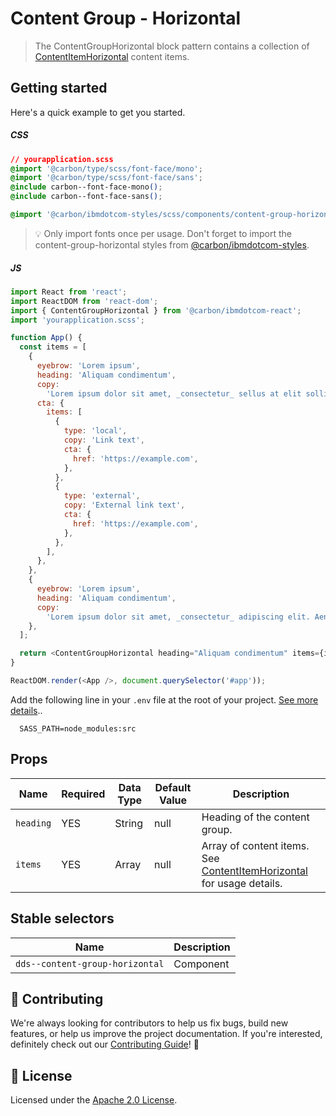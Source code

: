 # Content Group - Horizontal

> The ContentGroupHorizontal block pattern contains a collection of
> [ContentItemHorizontal](https://github.com/carbon-design-system/ibm-dotcom-library/tree/master/packages/react/src/components/ContentItemHorizontal)
> content items.

## Getting started

Here's a quick example to get you started.

##### CSS

```css
// yourapplication.scss
@import '@carbon/type/scss/font-face/mono';
@import '@carbon/type/scss/font-face/sans';
@include carbon--font-face-mono();
@include carbon--font-face-sans();

@import '@carbon/ibmdotcom-styles/scss/components/content-group-horizontal/content-group-horizontal';
```

> 💡 Only import fonts once per usage. Don't forget to import the
> content-group-horizontal styles from
> [@carbon/ibmdotcom-styles](https://github.com/carbon-design-system/ibm-dotcom-library/blob/master/packages/styles).

##### JS

```javascript
import React from 'react';
import ReactDOM from 'react-dom';
import { ContentGroupHorizontal } from '@carbon/ibmdotcom-react';
import 'yourapplication.scss';

function App() {
  const items = [
    {
      eyebrow: 'Lorem ipsum',
      heading: 'Aliquam condimentum',
      copy:
        'Lorem ipsum dolor sit amet, _consectetur_ sellus at elit sollicitudin.',
      cta: {
        items: [
          {
            type: 'local',
            copy: 'Link text',
            cta: {
              href: 'https://example.com',
            },
          },
          {
            type: 'external',
            copy: 'External link text',
            cta: {
              href: 'https://example.com',
            },
          },
        ],
      },
    },
    {
      eyebrow: 'Lorem ipsum',
      heading: 'Aliquam condimentum',
      copy:
        'Lorem ipsum dolor sit amet, _consectetur_ adipiscing elit. Aenean et ultricies est. Mauris iaculis eget dolor nec hendrerit. Phasellus at elit sollicitudin.',
    },
  ];

  return <ContentGroupHorizontal heading="Aliquam condimentum" items={items} />;
}

ReactDOM.render(<App />, document.querySelector('#app'));
```

Add the following line in your `.env` file at the root of your project.
[See more details](https://github.com/carbon-design-system/ibm-dotcom-library/tree/master/packages/styles#usage)..

```
  SASS_PATH=node_modules:src
```

## Props

| Name      | Required | Data Type | Default Value | Description                                                                                                                                                                                        |
| --------- | -------- | --------- | ------------- | -------------------------------------------------------------------------------------------------------------------------------------------------------------------------------------------------- |
| `heading` | YES      | String    | null          | Heading of the content group.                                                                                                                                                                      |
| `items`   | YES      | Array     | null          | Array of content items. See [ContentItemHorizontal](https://github.com/carbon-design-system/ibm-dotcom-library/tree/master/packages/react/src/components/ContentItemHorizontal) for usage details. |

## Stable selectors

| Name                            | Description |
| ------------------------------- | ----------- |
| `dds--content-group-horizontal` | Component   |

## 🙌 Contributing

We're always looking for contributors to help us fix bugs, build new features,
or help us improve the project documentation. If you're interested, definitely
check out our
[Contributing Guide](https://github.com/carbon-design-system/ibm-dotcom-library/blob/master/.github/CONTRIBUTING.md)!
👀

## 📝 License

Licensed under the
[Apache 2.0 License](https://github.com/carbon-design-system/ibm-dotcom-library/blob/master/LICENSE).

